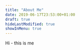 ```yaml
---
title: "About Me"
date: 2019-06-17T23:53:00+01:00
draft: true
hideLastModified: true
showInMenu: true
---
```


Hi - this is me

<!-- ![Trisha](trisha.jpg) -->
